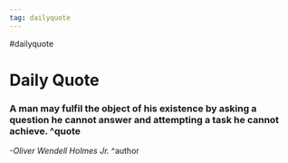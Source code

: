 ```yaml
---
tag: dailyquote
---
```


#dailyquote

# Daily Quote

### A man may fulfil the object of his existence by asking a question he cannot answer and attempting a task he cannot achieve. ^quote
*-Oliver Wendell Holmes Jr.* ^author
